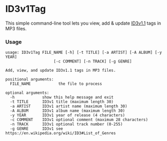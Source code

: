ID3v1Tag
========

This simple command-line tool lets you view, add &amp; update [ID3v1.1](https://en.wikipedia.org/wiki/ID3#ID3v1) tags in MP3 files.

### Usage

	usage: ID3v1Tag FILE_NAME [-h] [-t TITLE] [-a ARTIST] [-A ALBUM] [-y YEAR]
	                     [-c COMMENT] [-n TRACK] [-g GENRE]

	Add, view, and update ID3v1.1 tags in MP3 files.

	positional arguments:
	  FILE_NAME            the file to process

	optional arguments:
	  -h            show this help message and exit
	  -t TITLE      ID3v1 title (maximum length 30)
	  -a ARTIST     ID3v1 artist name (maximum length 30)
	  -A ALBUM      ID3v1 album name (maximum length 30)
	  -y YEAR       ID3v1 year of release (4 characters)
	  -c COMMENT    ID3v1 optional comment (maximum 28 characters)
	  -n TRACK      ID3v1 optional track number (0-255)
	  -g GENRE      ID3v1 see https://en.wikipedia.org/wiki/ID3#List_of_Genres
